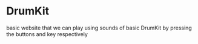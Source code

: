 # DrumKit
basic website that we can play using sounds of basic DrumKit by pressing the buttons and key respectively
